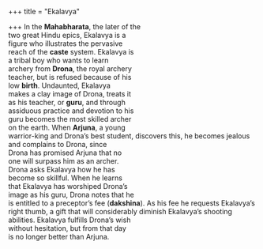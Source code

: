 +++
title = "Ekalavya"

+++
In the **Mahabharata**, the later of the  
two great Hindu epics, Ekalavya is a  
figure who illustrates the pervasive  
reach of the **caste** system. Ekalavya is  
a tribal boy who wants to learn  
archery from **Drona**, the royal archery  
teacher, but is refused because of his  
low **birth**. Undaunted, Ekalavya  
makes a clay image of Drona, treats it  
as his teacher, or **guru**, and through  
assiduous practice and devotion to his  
guru becomes the most skilled archer  
on the earth. When **Arjuna**, a young  
warrior-king and Drona’s best student, discovers this, he becomes jealous and complains to Drona, since  
Drona has promised Arjuna that no  
one will surpass him as an archer.  
Drona asks Ekalavya how he has  
become so skillful. When he learns  
that Ekalavya has worshiped Drona’s  
image as his guru, Drona notes that he  
is entitled to a preceptor’s fee (**dakshina**). As his fee he requests Ekalavya’s  
right thumb, a gift that will considerably diminish Ekalavya’s shooting  
abilities. Ekalavya fulfills Drona’s wish  
without hesitation, but from that day  
is no longer better than Arjuna.